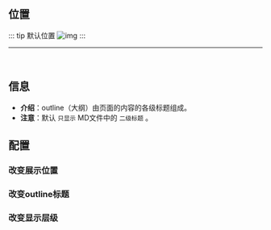## 位置
::: tip 默认位置
![img](/image/202401071931.png)
:::

---

<br>

## 信息

- **介绍**：outline（大纲）由页面的内容的各级标题组成。
- **注意**：默认 `只显示` MD文件中的 `二级标题` 。

## 配置

### 改变展示位置

### 改变outline标题

### 改变显示层级
